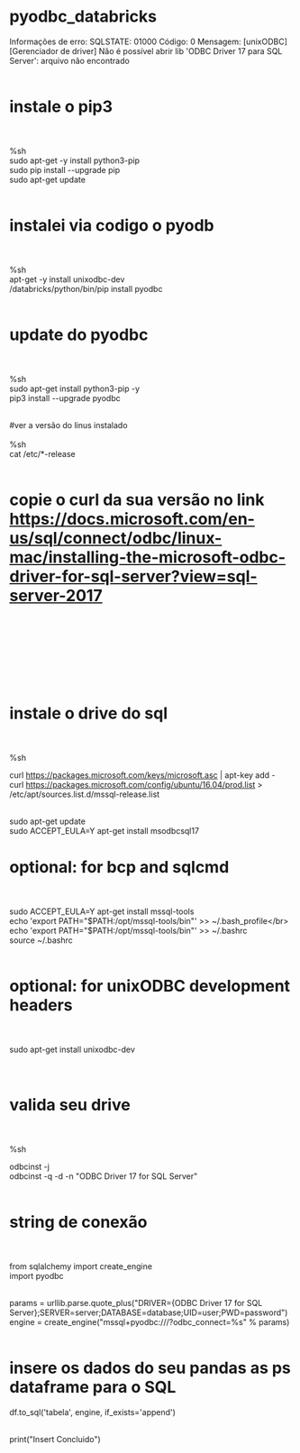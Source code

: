 # pyodbc_databricks
Informações de erro: SQLSTATE: 01000 Código: 0 Mensagem: [unixODBC] [Gerenciador de driver] Não é possível abrir lib 'ODBC Driver 17 para SQL Server': arquivo não encontrado
</br></br>
# instale o pip3 </br></br>
%sh</br>
sudo apt-get -y install python3-pip</br>
sudo pip install --upgrade pip</br>
sudo apt-get update</br></br>

# instalei via codigo o pyodb</br></br>
%sh    </br>
apt-get -y install unixodbc-dev</br>
/databricks/python/bin/pip install pyodbc</br></br>

# update do pyodbc</br></br>
%sh </br>
sudo apt-get install python3-pip -y</br>
pip3 install --upgrade pyodbc</br></br>

#ver a versão do linus instalado</br></br>
%sh</br>
cat /etc/*-release</br></br>


# copie o curl da sua versão no link https://docs.microsoft.com/en-us/sql/connect/odbc/linux-mac/installing-the-microsoft-odbc-driver-for-sql-server?view=sql-server-2017</br></br></br></br></br>

# instale o drive do sql</br></br>
%sh</br>

curl https://packages.microsoft.com/keys/microsoft.asc | apt-key add -</br>
curl https://packages.microsoft.com/config/ubuntu/16.04/prod.list > /etc/apt/sources.list.d/mssql-release.list</br></br>
  

sudo apt-get update</br>
sudo ACCEPT_EULA=Y apt-get install msodbcsql17</br>
# optional: for bcp and sqlcmd</br></br>
sudo ACCEPT_EULA=Y apt-get install mssql-tools</br>
echo 'export PATH="$PATH:/opt/mssql-tools/bin"' >> ~/.bash_profile</br>
echo 'export PATH="$PATH:/opt/mssql-tools/bin"' >> ~/.bashrc</br>
source ~/.bashrc</br></br>
# optional: for unixODBC development headers</br></br>
sudo apt-get install unixodbc-dev</br></br></br>

# valida seu drive</br></br>
%sh</br>

odbcinst -j</br>
odbcinst -q -d -n "ODBC Driver 17 for SQL Server"</br></br>

# string de conexão</br></br>
from sqlalchemy import create_engine</br>
import pyodbc</br></br>

params = urllib.parse.quote_plus("DRIVER={ODBC Driver 17 for SQL Server};SERVER=server;DATABASE=database;UID=user;PWD=password")</br>
engine = create_engine("mssql+pyodbc:///?odbc_connect=%s" % params)</br></br>

# insere os dados do seu pandas as ps dataframe para o SQL</br>
df.to_sql('tabela', engine, if_exists='append')</br></br>

print("Insert Concluido")</br></br>

